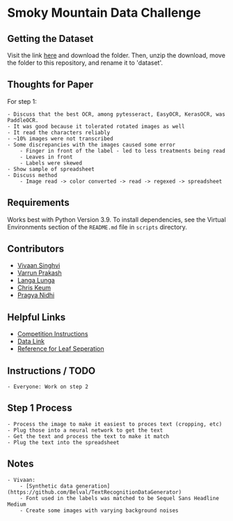 # Smoky Mountain Data Challenge

## Getting the Dataset

Visit the link [here](https://labkey.ornl.gov:8443/labkey/CBI/Martin/PUBLIC_DATA/Davis_Common_Garden_Genotypes/project-begin.view?) and download the folder. Then, unzip the download, move the folder to this repository, and rename it to 'dataset'.

## Thoughts for Paper
For step 1: 

    - Discuss that the best OCR, among pytesseract, EasyOCR, KerasOCR, was PaddleOCR.
    - It was good because it tolerated rotated images as well
    - It read the characters reliably
    - ~10% images were not transcribed
    - Some discrepancies with the images caused some error
        - Finger in front of the label - led to less treatments being read
        - Leaves in front
        - Labels were skewed
    - Show sample of spreadsheet
    - Discuss method
        - Image read -> color converted -> read -> regexed -> spreadsheet

## Requirements

Works best with Python Version 3.9. To install dependencies, see the Virtual Environments section of the `README.md` file in `scripts` directory.

## Contributors
- [Vivaan Singhvi](https://www.github.com/vivaansinghvi07)
- [Varrun Prakash](https://www.github.com/vman-lang)
- [Langa Lunga](https://www.github.com/Langali)
- [Chris Keum](https://www.github.com/chrisisbetter)
- [Pragya Nidhi](https://www.github.com/Pragya06Nidhi)

## Helpful Links

- [Competition Instructions](https://smc-datachallenge.ornl.gov/ch1_phenotyping/)
- [Data Link](https://labkey.ornl.gov:8443/labkey/CBI/Martin/PUBLIC_DATA/Davis_Common_Garden_Genotypes/project-begin.view?)
- [Reference for Leaf Seperation](https://github.com/julzerinos/python-opencv-leaf-detection/blob/master/PlantDetector.py)

## Instructions / TODO
    - Everyone: Work on step 2

## Step 1 Process
    - Process the image to make it easiest to proces text (cropping, etc)
    - Plug those into a neural network to get the text
    - Get the text and process the text to make it match
    - Plug the text into the spreadsheet

## Notes
    - Vivaan:
        - [Synthetic data generation](https://github.com/Belval/TextRecognitionDataGenerator)
        - Font used in the labels was matched to be Sequel Sans Headline Medium
        - Create some images with varying background noises

